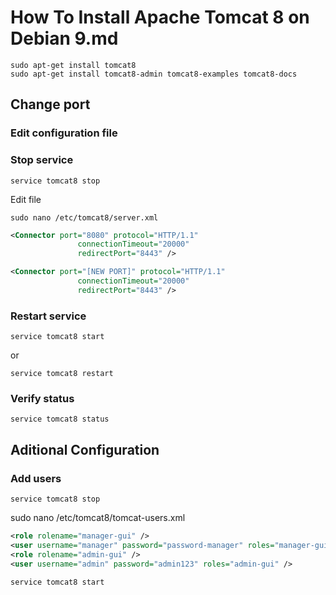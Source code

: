 # How To Install Apache Tomcat 8 on Debian 9.md

```Shell
sudo apt-get install tomcat8
sudo apt-get install tomcat8-admin tomcat8-examples tomcat8-docs
```

## Change port

### Edit configuration file 

### Stop service

```Shell
service tomcat8 stop
```
Edit file

```Shell
sudo nano /etc/tomcat8/server.xml
```

```XML
<Connector port="8080" protocol="HTTP/1.1"
               connectionTimeout="20000"
               redirectPort="8443" />
```

```XML
<Connector port="[NEW PORT]" protocol="HTTP/1.1"
               connectionTimeout="20000"
               redirectPort="8443" />
```

### Restart service

```Shell
service tomcat8 start
```

or

```Shell
service tomcat8 restart
```
### Verify status
```Shell
service tomcat8 status
```

## Aditional Configuration
### Add users

```Shell
service tomcat8 stop
```

sudo nano /etc/tomcat8/tomcat-users.xml

```XML
<role rolename="manager-gui" />
<user username="manager" password="password-manager" roles="manager-gui" />
<role rolename="admin-gui" />
<user username="admin" password="admin123" roles="admin-gui" />
```

```Shell
service tomcat8 start
```
